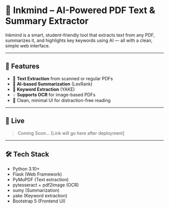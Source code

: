 # 🧠 Inkmind – AI-Powered PDF Text & Summary Extractor

Inkmind is a smart, student-friendly tool that extracts text from any PDF, summarizes it, and highlights key keywords using AI — all with a clean, simple web interface.

---

## 🌟 Features

- 📄 **Text Extraction** from scanned or regular PDFs
- 🧠 **AI-based Summarization** (LexRank)
- 🔑 **Keyword Extraction** (YAKE)
- 💡 **Supports OCR** for image-based PDFs
- 🎨 Clean, minimal UI for distraction-free reading


---

## 🚀 Live 

> Coming Soon... [Link will go here after deployment]

---

## 🛠️ Tech Stack

- Python 3.10+
- Flask (Web Framework)
- PyMuPDF (Text extraction)
- pytesseract + pdf2image (OCR)
- sumy (Summarization)
- yake (Keyword extraction)
- Bootstrap 5 (Frontend UI)

